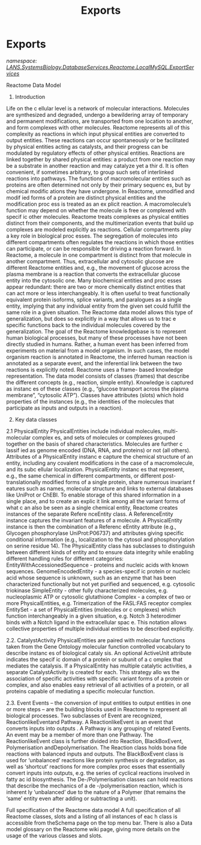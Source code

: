 ﻿---
title: Exports
---

# Exports
_namespace: [LANS.SystemsBiology.DatabaseServices.Reactome.LocalMySQL.ExportServices](N-LANS.SystemsBiology.DatabaseServices.Reactome.LocalMySQL.ExportServices.html)_

Reactome Data Model
 
 1. Introduction
 
 Life on the c ellular level is a network of molecular interactions. Molecules are synthesized and degraded, 
 undergo a bewildering array of temporary and permanent modifications, are transported from one location to 
 another, and form complexes with other molecules. Reactome represents all of this complexity as reactions in 
 which input physical entities are converted to output entities. These reactions can occur spontaneously or be 
 facilitated by physical entities acting as catalysts, and their progress can be modulated by regulatory effects of 
 other physical entities. Reactions are linked together by shared physical entities: a product from one reaction 
 may be a substrate in another reaction and may catalyze yet a thir d. It is often convenient, if sometimes 
 arbitrary, to group such sets of interlinked reactions into pathways.
 The functions of macromolecular entities such as proteins are often determined not only by their primary 
 sequenc es, but by chemical modific ations they have undergone. In Reactome, unmodified and modif ied forms 
 of a protein are distinct physical entities and the modification proc ess is treated as an ex plicit reaction. A 
 macromolecule’s function may depend on whether the molecule is free or complexed with specif ic other 
 molecules. Reactome treats complexes as physical entities distinct from their components, and the 
 multimerization events that build up complexes are modeled explicitly as reactions.
 Cellular compartments play a key role in biological proc esses. The segregation of molecules into different 
 compartments often regulates the reactions in which those entities can participate, or can be responsible for 
 driving a reaction forward. In Reactome, a molecule in one compartment is distinct from that molecule in 
 another compartment. Thus, extracellular and cytosolic glucose are different Reactome entities and, e.g., the 
 movement of glucose across the plasma membrane is a reaction that converts the extracellular glucose entity 
 into the cytosolic one. 
 Many biochemical entities and proc esses appear redundant: there are two or more chemically distinct entities 
 that can act more or less interchangeably. It is often useful to treat functionally equivalent protein isoforms, 
 splice variants, and paralogues as a single entity, implying that any individual entity from the given set could 
 fulfill the same role in a given situation. The Reactome data model allows this type of generalization, but does 
 so explicitly in a way that allows us to trac e specific functions back to the individual molecules covered by the 
 generalization.
 The goal of the Reactome knowledgebase is to represent human biological processes, but many of these 
 processes have not been directly studied in humans. Rather, a human event has been inferred from 
 experiments on material from a model organism. In such cases, the model organism reaction is annotated in 
 Reactome, the inferred human reaction is annotated as a separate event, and the inferential link between the 
 two reactions is explicitly noted.
 Reactome uses a frame- based knowledge representation. The data model consists of classes (frames) that 
 describe the different concepts (e.g., reaction, simple entity). Knowledge is captured as instanc es of these 
 classes (e.g., “glucose transport across the plasma membrane”, “cytosolic ATP”). Classes have attributes 
 (slots) which hold properties of the instances (e.g., the identities of the molecules that participate as inputs and 
 outputs in a reaction).
 
 2. Key data classes
 
 2.1 PhysicalEntity
 PhysicalEntities include individual molecules, multi-molecular complex es, and sets of molecules or complexes 
 grouped together on the basis of shared characteristics. Molecules are further c lassif ied as genome encoded 
 (DNA, RNA, and proteins) or not (all others). Attributes of a PhysicalEntity instanc e capture the chemical 
 structure of an entity, including any covalent modifications in the case of a macromolecule, and its subc ellular 
 localization. 
 PhysicalEntity instanc es that represent, e.g., the same chemical in different compartments, or different 
 post-translationally modified forms of a single protein, share numerous invariant f eatures such as names, 
 molecular structure and links to external databases like UniProt or ChEBI. To enable storage of this shared 
 information in a single place, and to create an explic it link among all the variant forms of what c an also be seen 
 as a single chemical entity, Reactome creates instances of the separate Refere nceEntity class. 
 A ReferenceEntity instance captures the invariant features of a molecule. A PhysicalEntity instance is then the 
 combination of a Referenc eEntity attribute (e.g., Glycogen phosphorylase UniProt:P06737) and attributes 
 giving specific conditional information (e.g., localization to the cytosol and phosphorylation on serine residue 
 14).
 The PhysicalEntity class has subclasses to distinguish between different kinds of entity and to ensure data 
 integrity while enabling different handling rules for different categories:
 EntityWithAccessionedSequence - proteins and nucleic acids with known sequences.
 GenomeEncodedEntity - a species-specif ic protein or nucleic acid whose sequence is unknown, such as an 
 enzyme that has been characterized functionally but not yet purified and sequenced, e.g. cytosolic triokinase
 SimpleEntity - other fully characterized molecules, e.g. nucleoplasmic ATP or cytosolic glutathione
 Complex - a complex of two or more PhysicalEntities, e.g. Trimerization of the FASL:FAS receptor complex
 EntitySet - a set of PhysicalEntities (molecules or c omplexes) which function interchangeably in a given
 situation, e.g. Notch 3 heterodimer binds with a Notch ligand in the extracellular spac e. This notation allows
 collective properties of multiple individual entities to be described explicitly.
 
 2.2. CatalystActivity
 PhysicalEntities are paired with molecular functions taken from the Gene Ontology molecular function 
 controlled vocabulary to describe instanc es of biological cataly sis. An optional ActiveUnit attribute indicates 
 the specif ic domain of a protein or subunit of a c omplex that mediates the catalysis. If a PhysicalEntity has 
 multiple catalytic activities, a separate CatalystActivity is created for each. This strategy allo ws the association 
 of specific activities with specific variant forms of a protein or complex, and also enables easy retrieval of all 
 activities of a protein, or all proteins capable of mediating a specific molecular function.
 
 2.3. Event
 Events – the conversion of input entities to output entities in one or more steps – are the building blocks used 
 in Reactome to represent all biological processes. Two subclasses of Event are 
 recognized, ReactionlikeEventand Pathway. A ReactionlikeEvent is an event that converts inputs into outputs . 
 A Pathway is any grouping of related Events. An event may be a member of more than one Pathway.
 The ReactionlikeEvent class is further divided 
 into Reaction, BlackBoxEvent, Polymerisation andDepolymerisation. The Reaction class holds bona fide 
 reactions with balanced inputs and outputs. The BlackBoxEvent class is used for ‘unbalanced’ reactions like 
 protein synthesis or degradation, as well as ‘shortcut’ reactions for more complex proc esses that essentially 
 convert inputs into outputs, e.g. the series of cyclical reactions involved in fatty ac id biosynthesis. The 
 De-/Polymerisation classes can hold reactions that describe the mechanics of a de -/polymerisation reaction, 
 which is inherent ly ‘unbalanced’ due to the nature of a Polymer (that remains the ‘same’ entity even 
 after adding or subtracting a unit).
 
 Full specification of the Reactome data model
 A full specification of all Reactome classes, slots and a listing of all instances of eac h class is accessible from 
 theSchema page on the top menu bar. There is also a Data model glossary on the Reactome wiki page, 
 giving more details on the usage of the various classes and slots.




